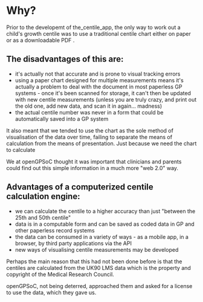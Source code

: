 Why?
====

Prior to the developemt of the_centile_app, the only way to work out a child's growth centile was to use a traditional centile chart <link> either on paper or as a downloadable PDF <link>.

The disadvantages of this are:
------------------------------
* it's actually not that accurate and is prone to visual tracking errors
* using a paper chart designed for multiple measurements means it's actually a problem to deal with the document in most paperless GP systems - once it's been scanned for storage, it can't then be updated with new centile measurements (unless you are truly crazy, and print out the old one, add new data, and scan it in again... madness)
* the actual centile number was never in a form that could be automatically saved into a GP system

It also meant that we tended to use the chart as the sole method of visualisation of the data over time, failing to separate the means of calculation from the means of presentation. Just because we need the chart to calculate

We at openGPSoC thought it was important that clinicians and parents could find out this simple information in a much more "web 2.0" way.

Advantages of a computerized centile calculation engine:
--------------------------------------------------------
* we can calculate the centile to a higher accuracy than just "between the 25th and 50th centile"
* data is in a computable form and can be saved as coded data in GP and other paperless record systems
* the data can be consumed in a variety of ways - as a mobile app, in a browser, by third party applications via the API
* new ways of visualising centile measurements may be developed

Perhaps the main reason that this had not been done before is that the centiles are calculated from the UK90 LMS data which is the property and copyright of the Medical Research Council.

openGPSoC, not being deterred, approached them and asked for a license to use the data, which they gave us.

